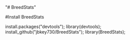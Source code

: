 "# BreedStats" 

#Install BreedStats

install.packages("devtools");
library(devtools);
install_github("jbkey730/BreedStats");
library(BreedStats);


